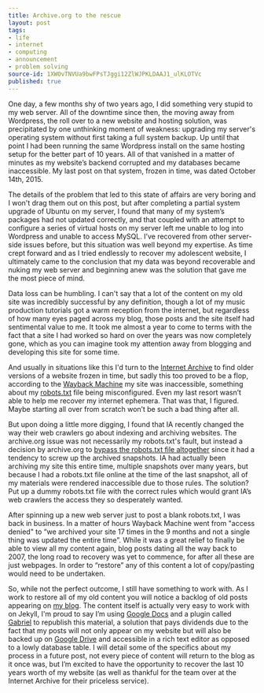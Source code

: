 ```yaml
---
title: Archive.org to the rescue
layout: post
tags:
- life
- internet
- computing
- announcement
- problem solving
source-id: 1XWOvTNVUa9bwFPsTJggi12ZlWJPKLDAAJ1_ulKLOTVc
published: true
---
```

One day, a few months shy of two years ago, I did something very stupid to my web server. All of the downtime since then, the moving away from Wordpress, the roll over to a new website and hosting solution, was precipitated by one unthinking moment of weakness: upgrading my server's operating system without first taking a full system backup. Up until that point I had been running the same Wordpress install on the same hosting setup for the better part of 10 years. All of that vanished in a matter of minutes as my website’s backend corrupted and my databases became inaccessible. My last post on that system, frozen in time, was dated October 14th, 2015.

The details of the problem that led to this state of affairs are very boring and I won't drag them out on this post, but after completing a partial system upgrade of Ubuntu on my server, I found that many of my system’s packages had not updated correctly, and that coupled with an attempt to configure a series of virtual hosts on my server left me unable to log into Wordpress and unable to access MySQL. I’ve recovered from other server-side issues before, but this situation was well beyond my expertise. As time crept forward and as I tried endlessly to recover my adolescent website, I ultimately came to the conclusion that my data was beyond recoverable and nuking my web server and beginning anew was the solution that gave me the most piece of mind.

Data loss can be humbling. I can't say that a lot of the content on my old site was incredibly successful by any definition, though a lot of my music production tutorials got a warm reception from the internet, but regardless of how many eyes paged across my blog, those posts and the site itself had sentimental value to me. It took me almost a year to come to terms with the fact that a site I had worked so hard on over the years was now completely gone, which as you can imagine took my attention away from blogging and developing this site for some time.

And usually in situations like this I'd turn to the [Internet Archive](https://archive.org/) to find older versions of a website frozen in time, but sadly this too proved to be a flop, according to the [Wayback Machine](https://archive.org/web/) my site was inaccessible, something about my [robots.txt](http://www.robotstxt.org/) file being misconfigured. Even my last resort wasn’t able to help me recover my internet ephemera. That was that, I figured. Maybe starting all over from scratch won’t be such a bad thing after all.

But upon doing a little more digging, I found that IA recently changed the way their web crawlers go about indexing and archiving websites. The archive.org issue was not necessarily my robots.txt's fault, but instead a decision by archive.org to [bypass the robots.txt file altogether](https://blog.archive.org/2017/04/17/robots-txt-meant-for-search-engines-dont-work-well-for-web-archives/) since it had a tendency to screw up the archived snapshots. IA had actually been archiving my site this entire time, multiple snapshots over many years, but because I had a robots.txt file online at the time of the last snapshot, all of my materials were rendered inaccessible due to those rules. The solution? Put up a dummy robots.txt file with the correct rules which would grant IA’s web crawlers the access they so desperately wanted.

After spinning up a new web server just to post a blank robots.txt, I was back in business. In a matter of hours Wayback Machine went from "access denied" to “we archived your site 17 times in the 9 months and not a single thing was updated the entire time”. While it was a great relief to finally be able to view all my content again, blog posts dating all the way back to 2007, the long road to recovery was yet to commence, for after all these are just webpages. In order to “restore” any of this content a lot of copy/pasting would need to be undertaken.

So, while not the perfect outcome, I still have something to work with. As I work to restore all of my old content you will notice a backlog of old posts appearing on [my blog](http://dmschulman.com/blog/index.html). The content itself is actually very easy to work with on Jekyll, I'm proud to say I’m using [Google Docs](https://docs.google.com/document/) and a plugin called [Gabriel](https://github.com/thiscouldbejd/Gabriel) to republish this material, a solution that pays dividends due to the fact that my posts will not only appear on my website but will also be backed up on [Google Drive](https://drive.google.com/drive/) and accessible in a rich text editor as opposed to a lowly database table. I will detail some of the specifics about my process in a future post, not every piece of content will return to the blog as it once was, but I’m excited to have the opportunity to recover the last 10 years worth of my website (as well as thankful for the team over at the Internet Archive for their priceless service).

